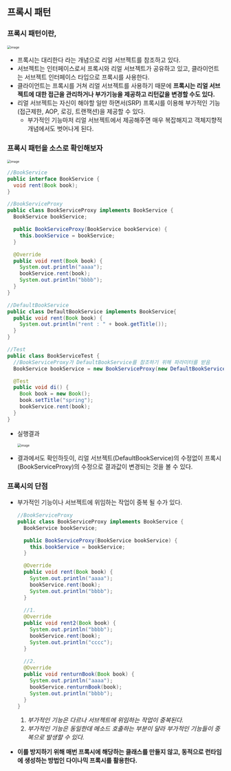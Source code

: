 ## 프록시 패턴

### 프록시 패턴이란,

<img src="https://user-images.githubusercontent.com/40616436/77825653-07c59b00-714e-11ea-802e-08f0b5cd329e.png" alt="image" style="zoom:50%;" />

- 프록시는 대리한다 라는 개념으로 리얼 서브젝트를 참조하고 있다.
- 서브젝트는 인터페이스로서 프록시와 리얼 서브젝트가 공유하고 있고, 클라이언트는 서브젝트 인터페이스 타입으로 프록시를 사용한다.
- 클라이언트는 프록시를 거쳐 리얼 서브젝트를 사용하기 때문에 **프록시는 리얼 서브젝트에 대한 접근을 관리하거나 부가기능을 제공하고 리턴값을 변경할 수도 있다.**
- 리얼 서브젝트는 자신이 해야할 일만 하면서(SRP) 프록시를 이용해 부가적인 기능(접근제한, AOP, 로깅, 트랜잭션)을 제공할 수 있다.
  - 부가적인 기능마저 리얼 서브젝트에서 제공해주면 매우 복잡해지고 객체지향적 개념에서도 벗어나게 된다.



### 프록시 패턴을 소스로 확인해보자

<img src="https://user-images.githubusercontent.com/40616436/77842646-c4ac0c00-71cf-11ea-93d6-571874d6321c.png" alt="image" style="zoom:50%;" />

~~~java
//BookService
public interface BookService {
  void rent(Book book);
}

//BookServiceProxy
public class BookServiceProxy implements BookService {
  BookService bookService;

  public BookServiceProxy(BookService bookService) {
    this.bookService = bookService;
  }

  @Override
  public void rent(Book book) {
    System.out.println("aaaa");
    bookService.rent(book);
    System.out.println("bbbb");
  }
}

//DefaultBookService
public class DefaultBookService implements BookService{
  public void rent(Book book) {
    System.out.println("rent : " + book.getTitle());
  }
}

//Test
public class BookServiceTest {
  //BookServiceProxy가 DefaultBookService를 참조하기 위해 파라미터를 받음
  BookService bookService = new BookServiceProxy(new DefaultBookService());

  @Test
  public void di() {
    Book book = new Book();
    book.setTitle("spring");
    bookService.rent(book);
  }
}
~~~

- 실행결과

  <img src="https://user-images.githubusercontent.com/40616436/77842691-4b60e900-71d0-11ea-8008-5e256f06fa0d.png" alt="image" style="zoom:50%;" />

- 결과에서도 확인하듯이, 리얼 서브젝트(DefaultBookService)의 수정없이 프록시(BookServiceProxy)의 수정으로 결과값이 변경되는 것을 볼 수 있다.



### 프록시의 단점

- 부가적인 기능이나 서브젝트에 위임하는 작업이 중복 될 수가 있다.

  ~~~java
  //BookServiceProxy
  public class BookServiceProxy implements BookService {
    BookService bookService;
  
    public BookServiceProxy(BookService bookService) {
      this.bookService = bookService;
    }
  
    @Override
    public void rent(Book book) {
      System.out.println("aaaa");
      bookService.rent(book);
      System.out.println("bbbb");
    }
    
    //1.
    @Override
    public void rent2(Book book) {
      System.out.println("bbbb");
      bookService.rent(book);
      System.out.println("cccc");
    }
    
   	//2.
    @Override
    public void renturnBook(Book book) {
      System.out.println("aaaa");
      bookService.renturnBook(book);
      System.out.println("bbbb");
    }
  }
  ~~~

  1. *부가적인 기능은 다르나 서브젝트에 위임하는 작업이 중복된다.*
  2. *부가적인 기능은 동일한데 메소드 호출하는 부분이 달라 부가적인 기능들이 중복으로 발생할 수 있다.*

- **이를 방지하기 위해 매번 프록시에 해당하는 클래스를 만들지 않고, 동적으로 런타임에 생성하는 방법인 다이나믹 프록시를 활용한다.**

